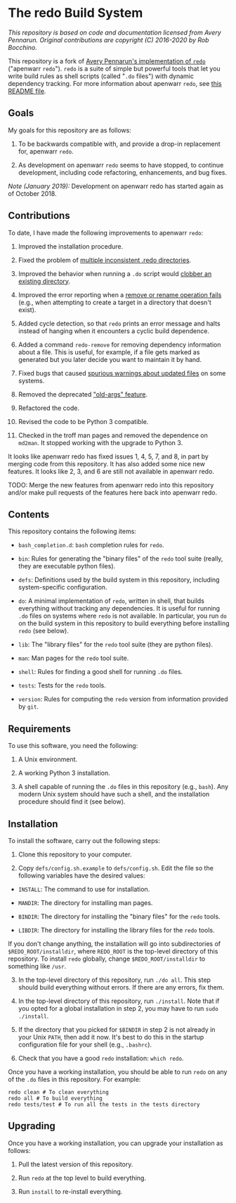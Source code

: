 # The redo Build System

*This repository is based on code and documentation licensed from Avery Pennarun.
Original contributions are copyright (C) 2016-2020 by Rob Bocchino.*

This repository is a fork of 
[Avery Pennarun's implementation of `redo`](https://github.com/apenwarr/redo) 
("apenwarr `redo`").
`redo` is a suite of simple but powerful tools that let you write build
rules as shell scripts (called "`.do` files") with dynamic dependency tracking.
For more information about apenwarr `redo`, see
[this README file](https://github.com/apenwarr/redo/blob/master/README.md).

## Goals

My goals for this repository are as follows:

1. To be backwards compatible with, and provide a drop-in replacement for, 
apenwarr `redo`.

2. As development on apenwarr `redo` seems to have stopped, to continue
   development, including code refactoring, enhancements, and bug fixes.

*Note (January 2019):* Development on apenwarr redo has started again as of October 2018. 

## Contributions

To date, I have made the following improvements to apenwarr `redo`:

1.  Improved the installation procedure.

2.  Fixed the problem of [multiple inconsistent .redo directories](https://github.com/bocchino/redo/issues/1).

3.  Improved the behavior when running a `.do` script would 
    [clobber an existing directory](https://github.com/bocchino/redo/commit/434da58fd675189d37e81dafb52de1228bba605e).

4.  Improved the error reporting when a 
    [remove or rename operation fails](https://github.com/bocchino/redo/commit/7fd7727aacf4aba26877a1de133a9f4dd44e2e6e)
    (e.g., when attempting to create a target in a directory that doesn't exist).

5.  Added cycle detection, so that `redo` prints an error message and halts
    instead of hanging when it encounters a cyclic build dependence. 

6.  Added a command `redo-remove` for removing dependency information
    about a file.  This is useful, for example, if a file gets marked as generated
    but you later decide you want to maintain it by hand. 

7.  Fixed bugs that caused 
    [spurious warnings about updated files](https://github.com/bocchino/redo/commit/5c2c7fb8b81207e06e03ea3dfb83237bbd7f4352) on 
    some systems. 

8.  Removed the deprecated 
    ["old-args" feature](https://github.com/bocchino/redo/commit/cba16d93f19d21527872e7379ba18462f29d8944).

9.  Refactored the code.

10. Revised the code to be Python 3 compatible.

11. Checked in the troff man pages and removed the dependence on `md2man`.
It stopped working with the upgrade to Python 3.

It looks like apenwarr redo has fixed issues 1, 4, 5, 7, 
and 8, in part by merging code from this repository.
It has also added some nice new features.
It looks like 2, 3, and 6 are still not available in apenwarr redo.

TODO: Merge the new features from apenwarr redo into this repository and/or
make pull requests of the features here back into apenwarr redo.

## Contents

This repository contains the following items:

* `bash_completion.d`: `bash` completion rules for `redo`.

* `bin`: Rules for generating the "binary files" of the `redo` tool suite
(really, they are executable python files).

* `defs`: Definitions used by the build system in this repository, 
including system-specific configuration.

* `do`: A minimal implementation of `redo`, written in shell, 
that builds everything without tracking any dependencies. 
It is useful for running `.do` files on systems where `redo`
is not available.
In particular, you run `do` on the build system in this repository
to build everything before installing `redo` (see below).

* `lib`: The "library files" for the `redo` tool suite (they are python files).

* `man`: Man pages for the `redo` tool suite.

* `shell`: Rules for finding a good shell for running `.do` files.

* `tests`: Tests for the `redo` tools.

* `version`: Rules for computing the `redo` version from information provided by `git`.

## Requirements

To use this software, you need the following:

1. A Unix environment.

2. A working Python 3 installation.

3. A shell capable of running the `.do` files in this repository (e.g., `bash`).
Any modern Unix system should have such a shell, and the installation procedure
should find it (see below).

## Installation

To install the software, carry out the following steps:

1. Clone this repository to your computer.

2. Copy `defs/config.sh.example` to `defs/config.sh`.
Edit the file so the following variables have the desired values:

  * `INSTALL`: The command to use for installation.

  * `MANDIR`: The directory for installing man pages.

  * `BINDIR`: The directory for installing the "binary files" for the
`redo` tools.

  * `LIBDIR`: The directory for installing the library files for the
`redo` tools.

  If you don't change anything, the installation will go into subdirectories
  of `$REDO_ROOT/installdir`, where `REDO_ROOT` is the top-level directory
  of this repository.
  To install `redo` globally, change `$REDO_ROOT/installdir` 
  to something like `/usr`.

3. In the top-level directory of this repository, run `./do all`.
This step should build everything without errors.
If there are any errors, fix them.

4. In the top-level directory of this repository, run `./install`.
Note that if you opted for a global installation in step 2, you may
have to run `sudo ./install`.

5. If the directory that you picked for `$BINDIR` in step 2 is not already in your 
Unix `PATH`, then add it now.
It's best to do this in the startup configuration file for your shell
(e.g., `.bashrc`).

6. Check that you have a good `redo` installation: `which redo`.

Once you have a working installation, you should be able to run `redo` on
any of the `.do` files in this repository. For example:

    redo clean # To clean everything
    redo all # To build everything
    redo tests/test # To run all the tests in the tests directory

## Upgrading

Once you have a working installation, you can upgrade your installation
as follows:

1. Pull the latest version of this repository.

2. Run `redo` at the top level to build everything.

3. Run `install` to re-install everything.
